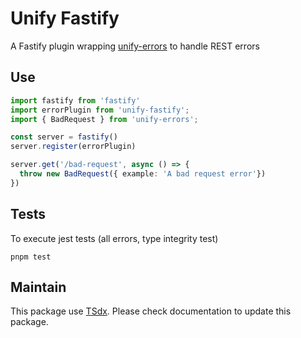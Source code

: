 # Unify Fastify

A Fastify plugin wrapping [unify-errors](https://github.com/flexper/unify-errors) to handle REST errors

## Use

```typescript
import fastify from 'fastify'
import errorPlugin from 'unify-fastify';
import { BadRequest } from 'unify-errors';

const server = fastify()
server.register(errorPlugin)

server.get('/bad-request', async () => {
  throw new BadRequest({ example: 'A bad request error'})
})
```

## Tests

To execute jest tests (all errors, type integrity test)

```
pnpm test
```

## Maintain

This package use [TSdx](https://github.com/jaredpalmer/tsdx). Please check documentation to update this package.
